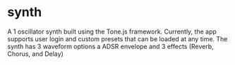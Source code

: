 # synth
A 1 oscillator synth built using the Tone.js framework.
Currently, the app supports user login and custom presets that can be loaded at any time. 
The synth has 3 waveform options a ADSR envelope and 3 effects (Reverb, Chorus, and Delay)

